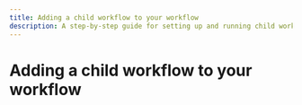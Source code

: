 ```yaml
---
title: Adding a child workflow to your workflow
description: A step-by-step guide for setting up and running child workflows in your workflows.
---
```


# Adding a child workflow to your workflow
